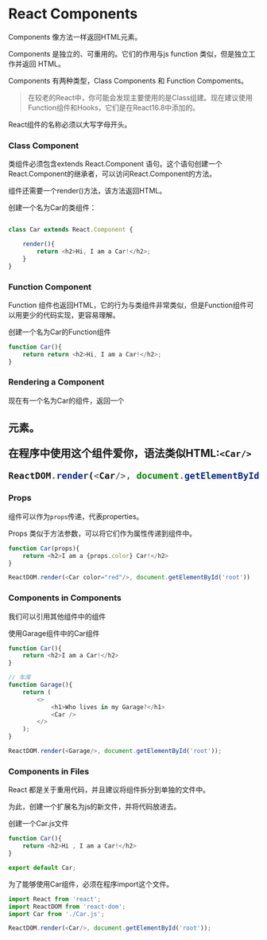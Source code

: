 # React Components

Components 像方法一样返回HTML元素。

Components 是独立的、可重用的。它们的作用与js function 类似，但是独立工作并返回 HTML。

Components 有两种类型，Class Components 和 Function Compoments。

> 在较老的React中，你可能会发现主要使用的是Class组建。现在建议使用Function组件和Hooks，它们是在React16.8中添加的。


React组件的名称必须以大写字母开头。

### Class Component

类组件必须包含extends React.Component 语句。这个语句创建一个React.Component的继承者，可以访问React.Component的方法。

组件还需要一个render()方法，该方法返回HTML。

创建一个名为Car的类组件：

```javascript

class Car extends React.Component {

    render(){
        return <h2>Hi, I am a Car!</h2>;
    }
}
```

### Function Component

Function 组件也返回HTML，它的行为与类组件非常类似，但是Function组件可以用更少的代码实现，更容易理解。

创建一个名为Car的Function组件

```javascript
function Car(){
    return return <h2>Hi, I am a Car!</h2>;
}
```

### Rendering a Component

现在有一个名为Car的组件，返回一个<h2>元素。

在程序中使用这个组件爱你，语法类似HTML:`<Car/>`

```javascript
ReactDOM.render(<Car/>, document.getElementById('root'));
```

### Props

组件可以作为`props`传递，代表properties。

Props 类似于方法参数，可以将它们作为属性传递到组件中。

```javascript
function Car(props){
    return <h2>I am a {props.color} Car!</h2>
}

ReactDOM.render(<Car color="red"/>, document.getElementById('root'))
```

### Components in Components

我们可以引用其他组件中的组件

使用Garage组件中的Car组件
```javascript
function Car(){
    return <h2>I am a Car!</h2>
}

// 车库
function Garage(){
    return (
        <>
            <h1>Who lives in my Garage?</h1>
            <Car />
        </>
    );
}

ReactDOM.render(<Garage/>, document.getElementById('root'));
```

### Components in Files

React 都是关于重用代码，并且建议将组件拆分到单独的文件中。

为此，创建一个扩展名为js的新文件，并将代码放进去。


创建一个Car.js文件

```javascript
function Car(){
    return <h2>Hi , I am a Car!</h2>
}

export default Car;
```

为了能够使用Car组件，必须在程序import这个文件。

```javascript
import React from 'react';
import ReactDOM from 'react-dom';
import Car from './Car.js';

ReactDOM.render(<Car/>, document.getElementById('root'));
```

